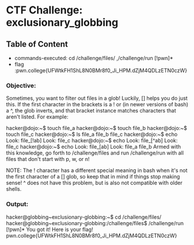 # CTF Challenge: exclusionary_globbing

## Table of Content

- commands-executed: cd /challenge/files/ ,/challenge/run [!pwn]*
- flag :pwn.college{UFWtkFH1ShL8N0BMr8f0_Ji_HPM.dZjM4QDLzETN0czW}



### Objective:
Sometimes, you want to filter out files in a glob! Luckily, [] helps you do just this. If the first character in the brackets is a ! or (in newer versions of bash) a ^, the glob inverts, and that bracket instance matches characters that aren't listed. For example:

hacker@dojo:~$ touch file_a
hacker@dojo:~$ touch file_b
hacker@dojo:~$ touch file_c
hacker@dojo:~$ ls
file_a	file_b	file_c
hacker@dojo:~$ echo Look: file_[!ab]
Look: file_c
hacker@dojo:~$ echo Look: file_[^ab]
Look: file_c
hacker@dojo:~$ echo Look: file_[ab]
Look: file_a file_b
Armed with this knowledge, go forth to /challenge/files and run /challenge/run with all files that don't start with p, w, or n!

NOTE: The ! character has a different special meaning in bash when it's not the first character of a [] glob, so keep that in mind if things stop making sense! ^ does not have this problem, but is also not compatible with older shells.

### Output:
hacker@globbing~exclusionary-globbing:~$ cd /challenge/files/
hacker@globbing~exclusionary-globbing:/challenge/files$ /challenge/run [!pwn]*
You got it! Here is your flag!
pwn.college{UFWtkFH1ShL8N0BMr8f0_Ji_HPM.dZjM4QDLzETN0czW}

